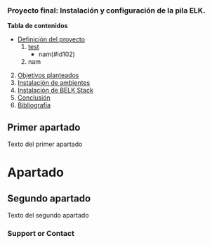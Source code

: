 ###  Proyecto final: Instalación y configuración de la pila ELK.

**Tabla de contenidos**   
* [Definición del proyecto](#id1)
    1. [test](#id101)
        - nam(#id102)
    3.  nam
2. [Objetivos planteados](#id2)
3. [Instalación de ambientes](#id3)
4. [Instalación de BELK Stack](#id4)
5. [Conclusión](#id5)
6. [Bibliografía](#id6)
## Primer apartado<a name="id1"></a>
Texto del primer apartado
# Apartado<a name="id101"></a>
## Segundo apartado<a name="id102"></a>
Texto del segundo apartado
### Support or Contact
